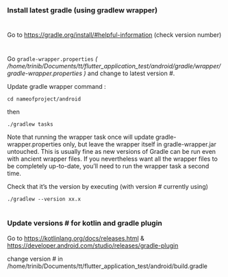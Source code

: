 ### Install latest gradle (using gradlew wrapper)
#
Go to https://gradle.org/install/#helpful-information (check version number)
#
Go `gradle-wrapper.properties` _( /home/trinib/Documents/tt/flutter_application_test/android/gradle/wrapper/gradle-wrapper.properties )_ and change to latest version #.

Update gradle wrapper command :
    
    cd nameofproject/android
then
    
    ./gradlew tasks

Note that running the wrapper task once will update gradle-wrapper.properties only, but leave the wrapper itself in gradle-wrapper.jar untouched. This is usually fine as new versions of Gradle can be run even with ancient wrapper files. If you nevertheless want all the wrapper files to be completely up-to-date, you’ll need to run the wrapper task a second time.

Check that it’s the version by executing (with version # currently using)

    ./gradlew --version xx.x
#
### Update versions # for kotlin and gradle plugin
Go to 
https://kotlinlang.org/docs/releases.html & https://developer.android.com/studio/releases/gradle-plugin

change version # in /home/trinib/Documents/tt/flutter_application_test/android/build.gradle
